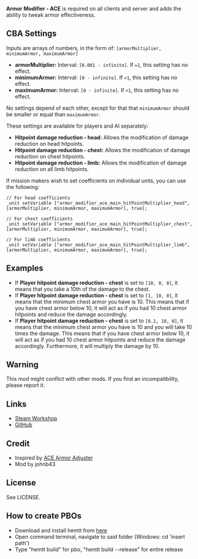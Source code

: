**Armor Modifier - ACE** is required on all clients and server and adds the ability to tweak armor effectiveness.

<h2>CBA Settings</h2>

Inputs are arrays of numbers, in the form of: `[armorMultiplier, minimumArmor, maximumArmor]`
* **armorMultiplier:** Interval: `[0.001 - infinite]`. If `=1`, this setting has no effect.
* **minimumArmor:** Interval: `[0 - infinite]`. If `<1`, this setting has no effect.
* **maximumArmor:** Interval: `[0 - infinite]`. If `<1`, this setting has no effect.

No settings depend of each other, except for that that `minimumArmor` should be smaller or equal than `maximumArmor`.

These settings are available for players and AI separately:
* **Hitpoint damage reduction - head:** Allows the modification of damage reduction on head hitpoints.
* **Hitpoint damage reduction - chest:** Allows the modification of damage reduction on chest hitpoints.
* **Hitpoint damage reduction - limb:** Allows the modification of damage reduction on all limb hitpoints.

If mission makers wish to set coefficients on individual units, you can use the following:
```sqf
// For head coefficients
_unit setVariable ["armor_modifier_ace_main_hitPointMultiplier_head", [armorMultiplier, minimumArmor, maximumArmor], true];

// For chest coefficients
_unit setVariable ["armor_modifier_ace_main_hitPointMultiplier_chest", [armorMultiplier, minimumArmor, maximumArmor], true];

// For limb coefficients
_unit setVariable ["armor_modifier_ace_main_hitPointMultiplier_limb", [armorMultiplier, minimumArmor, maximumArmor], true];
```

<h2>Examples</h2>

* If **Player hitpoint damage reduction - chest** is set to `[10, 0, 0]`, it means that you take a 10th of the damage to the chest.
* If **Player hitpoint damage reduction - chest** is set to `[1, 10, 0]`, it means that the minimum chest armor you have is 10. This means that if you have chest armor below 10, it will act as if you had 10 chest armor hitpoints and reduce the damage accordingly.
* If **Player hitpoint damage reduction - chest** is set to `[0.1, 10, 0]`, it means that the minimum chest armor you have is 10 and you will take 10 times the damage. This means that if you have chest armor below 10, it will act as if you had 10 chest armor hitpoints and reduce the damage accordingly. Furthermore, it will multiply the damage by 10.

<h2>Warning</h2>
This mod might conflict with other mods. If you find an incompatibility, please report it.

<h2>Links</h2>

* [Steam Workshop](https://steamcommunity.com/sharedfiles/filedetails/?id=2930736286)
* [GitHub](https://github.com/johnb432/Armor-Modifier-ACE)

<h2>Credit</h2>

* Inspired by [ACE Armor Adjuster](https://steamcommunity.com/sharedfiles/filedetails/?id=2849354160)
* Mod by johnb43

<h2>License</h2>

See LICENSE.

<h2>How to create PBOs</h2>

* Download and install hemtt from [here](https://github.com/BrettMayson/HEMTT)
* Open command terminal, navigate to said folder (Windows: cd 'insert path')
* Type "hemtt build" for pbo, "hemtt build --release" for entire release
